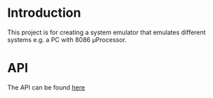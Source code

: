 # Introduction

This project is for creating a system emulator that emulates different systems e.g. a PC with 8086 µProcessor.

# API

The API can be found [here](latest/api/)
